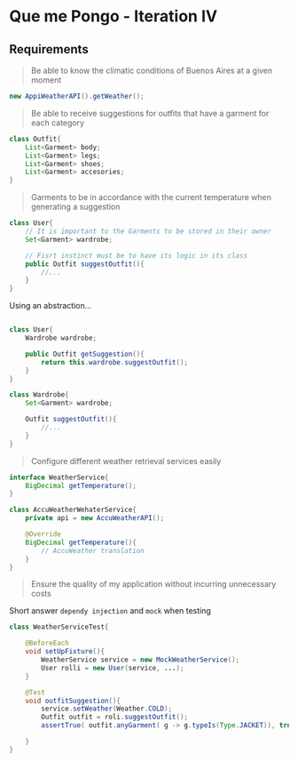 # Que me Pongo - Iteration IV

## Requirements

> Be able to know the climatic conditions of Buenos Aires at a given moment

```java
new AppiWeatherAPI().getWeather();
```

> Be able to receive suggestions for outfits that have a garment for each category

```java
class Outfit{
    List<Garment> body;
    List<Garment> legs;
    List<Garment> shoes;
    List<Garment> accesories;
}
```

> Garments to be in accordance with the current temperature when generating a suggestion

```java
class User{
    // It is important to the Garments to be stored in their owner
    Set<Garment> wardrobe;

    // Fisrt instinct must be to have its logic in its class
    public Outfit suggestOutfit(){
        //...
    }
}
```

Using an abstraction...

```java

class User{
    Wardrobe wardrobe;

    public Outfit getSuggestion(){
        return this.wardrobe.suggestOutfit();
    }
}

class Wardrobe{
    Set<Garment> wardrobe;

    Outfit suggestOutfit(){
        //...
    }
}
```

> Configure different weather retrieval services easily

```java
interface WeatherService{
    BigDecimal getTemperature();
}

class AccuWeatherWehaterService{
    private api = new AccuWeatherAPI();

    @Override
    BigDecimal getTemperature(){
        // AccuWeather translation
    }
}
```

> Ensure the quality of my application without incurring unnecessary costs

Short answer `dependy injection` and `mock` when testing

```java
class WeatherServiceTest{

    @BeforeEach
    void setUpFixture(){
        WeatherService service = new MockWeatherService();
        User rolli = new User(service, ...);
    }

    @Test
    void outfitSuggestion(){
        service.setWeather(Weather.COLD);
        Outfit outfit = roli.suggestOutfit();
        assertTrue( outfit.anyGarment( g -> g.typeIs(Type.JACKET)), true)

    }
}
```
